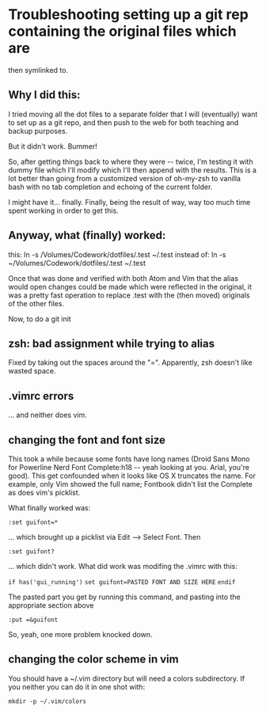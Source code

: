 # Troubleshooting setting up a git rep containing the original files which are
then symlinked to.

## Why I did this:
I tried moving all the dot files to a separate folder that I will (eventually)
want to set up as a git repo, and then push to the web for both teaching and
backup purposes.

But it didn't work. Bummer!

So, after getting things back to where they were -- twice, I'm testing it with
dummy file which I'll modify which I'll then append with the results. This is a
lot better than going from a customized version of oh-my-zsh to vanilla bash
with no tab completion and echoing of the current folder.

I might have it... finally. Finally, being the result of way, way too much time
spent working in order to get this.

## Anyway, what (finally) worked:
this:         ln -s /Volumes/Codework/dotfiles/.test ~/.test
instead of:   ln -s  ~/Volumes/Codework/dotfiles/.test ~/.test

Once that was done and verified with both Atom and Vim that the alias would open
changes could be made which were reflected in the original, it was a pretty fast
operation to replace .test with the (then moved) originals of the other files.

Now, to do a git init

## zsh: bad assignment while trying to alias
Fixed by taking out the spaces around the "=".  Apparently, zsh doesn't like
wasted space.

## .vimrc errors
... and neither does vim.

## changing the font and font size
This took a while because some fonts have long names (Droid Sans Mono for Powerline Nerd Font Complete:h18 -- yeah looking at you. Arial, you're good). This get confounded when it looks like OS X truncates the name. For example, only Vim showed the full name; Fontbook didn't list the Complete as does vim's picklist.

What finally worked was:

`:set guifont=*`    

... which brought up a picklist via Edit --> Select Font. Then

`:set guifont?`

... which didn't work. What did work was modifing the .vimrc with this:

`if has('gui_running')`
`set guifont=PASTED FONT AND SIZE HERE`
`endif`

The pasted part you get by running this command, and pasting into the appropriate section above

`:put =&guifont`

So, yeah, one more problem knocked down.

## changing the color scheme in vim
You should have a ~/.vim directory but will need a colors subdirectory. If you
neither you can do it in one shot with:

`mkdir -p ~/.vim/colors`
